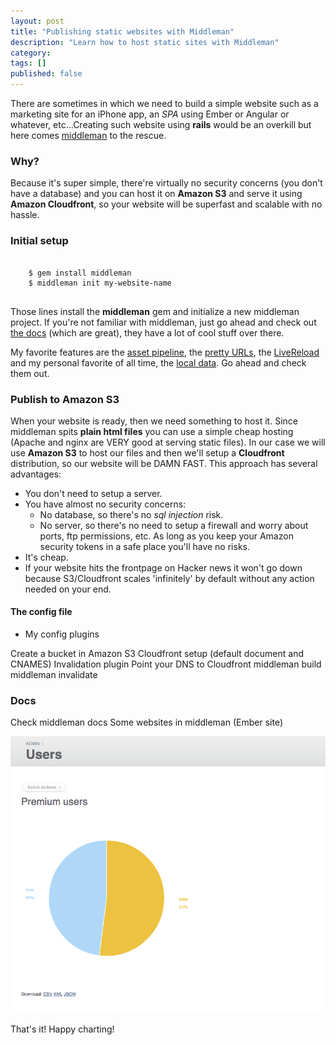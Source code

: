 ```yaml
---
layout: post
title: "Publishing static websites with Middleman"
description: "Learn how to host static sites with Middleman"
category: 
tags: []
published: false
---
```


There are sometimes in which we need to build a simple
website such as a marketing site for an iPhone app, an _SPA_ using Ember or
Angular or whatever, etc...Creating such website using **rails** would
be an overkill but here comes [middleman](http://middlemanapp.com) to the rescue.

### Why?
Because it's super simple, there're virtually no security concerns (you
don't have a database) and you can host it on **Amazon S3** and serve
it using **Amazon Cloudfront**, so your website will be superfast and
scalable with no hassle.

### Initial setup
<pre>
  <code class='language-bash'>
    $ gem install middleman
    $ middleman init my-website-name
  </code>
</pre>

Those lines install the **middleman** gem and initialize a new
middleman project. If you're not familiar with middleman, just go ahead and
check out [the docs](http://middlemanapp.com/getting-started/) (which are
great), they have a lot of cool stuff over there.

My favorite features are the
[asset pipeline](http://middlemanapp.com/asset-pipeline/), the
[pretty URLs](http://middlemanapp.com/pretty-urls/), the
[LiveReload](http://middlemanapp.com/livereload/) and my personal
favorite of all time, the [local data](http://middlemanapp.com/advanced/local-data/).
Go ahead and check them out.


### Publish to Amazon S3
When your website is ready, then we need something to host it. Since
middleman spits **plain html files** you can use a simple cheap hosting
(Apache and nginx are VERY good at serving static files). In our case we
will use **Amazon S3** to host our files and then we'll setup a
**Cloudfront** distribution, so our website will be DAMN FAST. This
approach has several advantages:

- You don't need to setup a server.
- You have almost no security concerns:
  - No database, so there's no _sql injection_ risk.
  - No server, so there's no need to setup a firewall and worry about
    ports, ftp permissions, etc. As long as you keep your Amazon
    security tokens in a safe place you'll have no risks.
- It's cheap.
- If your website hits the frontpage on Hacker news it won't go down
  because S3/Cloudfront scales 'infinitely' by default without any action
  needed on your end.

#### The config file
  - My config plugins

Create a bucket in Amazon S3
Cloudfront setup (default document and CNAMES)
Invalidation plugin
Point your DNS to Cloudfront
middleman build
middleman invalidate

### Docs
Check middleman docs
Some websites in middleman (Ember site)

![Pie chart](/assets/posts/custom_active_admin_pages/pie_chart.png)

That's it! Happy charting!
